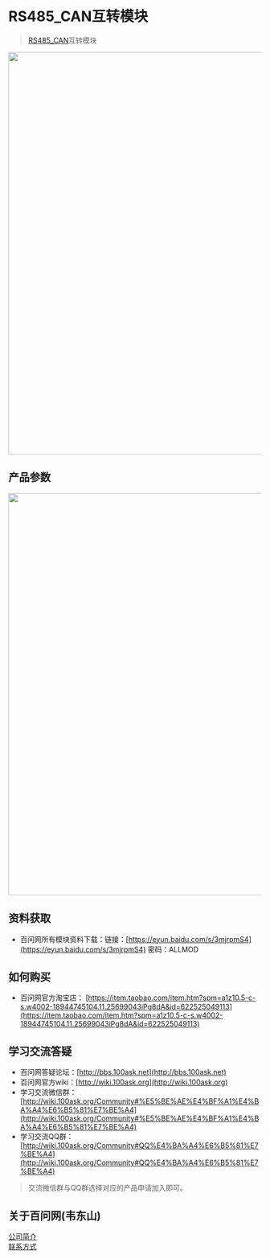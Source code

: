 # RS485_CAN互转模块
> [RS485_CAN](https://item.taobao.com/item.htm?spm=a1z10.5-c-s.w4002-18944745104.11.25699043iPg8dA&id=622525049113)互转模块

<center class="half">
   <img src="http://photos.100ask.net//download/modules/RS485-CAN/RS485-CAN.png" width="800"/>
</center>

## 产品参数
<center class="half">
   <img src="http://photos.100ask.net//download/modules/RS485-CAN/product_parameters.png" width="800"/>
</center>
<!-- | 参数 | 描述 |
|:-----|:----|
|供电  | 默认5V，支持Mirco USB供电 |
|功耗  | 低功耗<0.13W@5V |
|A+,B- | 引脚带TVS保护网络和自恢复保险丝，增强现场抗干扰能力 |
|工作温度 | -40°C to 85°C |
|CANH、CANL | 引脚ESD保护超过16kV HBM，允许总线上的120个节点 |
|尺寸 | 48*30mm|
|接口类型 | 插拔式端子(3.5mm)、DB9(母头 预留)、排针(2.54mm 预留)|
|固定孔  | 直径3.2mm |
|串口 | 串口波特率：9600，无校验，8 位数据位，1 位停止位 |
|CAN CAN | 波特率：500K，CAN过滤器：屏蔽位模式，允许所有帧接收，数据模式：透传模式 | -->

## 资料获取
- 百问网所有模块资料下载：链接：[https://eyun.baidu.com/s/3mjrpmS4](https://eyun.baidu.com/s/3mjrpmS4) 密码：ALLMOD

## 如何购买
- 百问网官方淘宝店： [https://item.taobao.com/item.htm?spm=a1z10.5-c-s.w4002-18944745104.11.25699043iPg8dA&id=622525049113](https://item.taobao.com/item.htm?spm=a1z10.5-c-s.w4002-18944745104.11.25699043iPg8dA&id=622525049113)

## 学习交流答疑
- 百问网答疑论坛：[http://bbs.100ask.net](http://bbs.100ask.net)
- 百问网官方wiki：[http://wiki.100ask.org](http://wiki.100ask.org)
- 学习交流微信群：[http://wiki.100ask.org/Community#%E5%BE%AE%E4%BF%A1%E4%BA%A4%E6%B5%81%E7%BE%A4](http://wiki.100ask.org/Community#%E5%BE%AE%E4%BF%A1%E4%BA%A4%E6%B5%81%E7%BE%A4)
- 学习交流QQ群：  [http://wiki.100ask.org/Community#QQ%E4%BA%A4%E6%B5%81%E7%BE%A4](http://wiki.100ask.org/Community#QQ%E4%BA%A4%E6%B5%81%E7%BE%A4)

> 交流微信群与QQ群选择对应的产品申请加入即可。

## 关于百问网(韦东山)

[公司简介](http://weidongshan.gitee.io/informationdownloadcenter/documentation/AboutUs/aboutus.html)  <br>
[联系方式](http://weidongshan.gitee.io/informationdownloadcenter/documentation/AboutUs/aboutus.html#id2)
